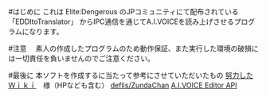 #はじめに
 これは Elite:Dengerous のJPコミュニティにて配布されている 「EDDItoTranslator」 からIPC通信を通じてA.I.VOICEを読み上げさせるプログラムになります。

#注意
　素人の作成したプログラムのため動作保証、また実行した環境の破損には一切責任を負いませんのでご注意ください。

#最後に
 本ソフトを作成するに当たって参考にさせていただいたもの
 [努力したＷｉｋｉ](https://twitter.com/k896951)　様（HPなども含む）
 [deflis/ZundaChan](https://github.com/deflis/ZundaChan)
 [A.I.VOICE Editor API](https://aivoice.jp/manual/editor/api.html)
